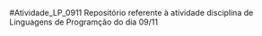 #Atividade_LP_0911
Repositório referente à atividade disciplina de Linguagens de Programção do dia 09/11
